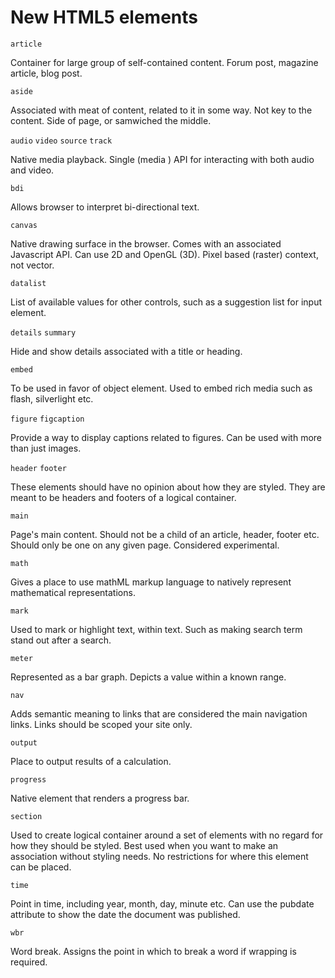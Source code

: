 # New HTML5 elements

`article`

Container for large group of self-contained content. Forum post, magazine article, blog post.

`aside`

Associated with meat of content, related to it in some way. Not key to the content. Side of page, or samwiched the middle.


`audio`
`video`
`source`
`track`

Native media playback. Single (media ) API for interacting with both audio and video.

`bdi`

Allows browser to interpret bi-directional text.

`canvas`

Native drawing surface in the browser. Comes with an associated Javascript API. Can use 2D and OpenGL (3D). Pixel based (raster) context, not vector.

`datalist`

List of available values for other controls, such as a suggestion list for input element.

`details`
`summary`

Hide and show details associated with a title or heading.

`embed`

To be used in favor of object element. Used to embed rich media such as flash, silverlight etc.

`figure`
`figcaption`

Provide a way to display captions related to figures. Can be used with more than just images.

`header`
`footer`

These elements should have no opinion about how they are styled. They are meant to be headers and footers of a logical container.

`main`

Page's main content. Should not be a child of an article, header, footer etc. Should only be one on any given page. Considered experimental.

`math`

Gives a place to use mathML markup language to natively represent mathematical representations.

`mark`

Used to mark or highlight text, within text. Such as making search term stand out after a search.

`meter`

Represented as a bar graph. Depicts a value within a known range.

`nav`

Adds semantic meaning to links that are considered the main navigation links. Links should be scoped your site only.

`output`

Place to output results of a calculation.

`progress`

Native element that renders a progress bar.

`section`

 Used to create logical container around a set of elements with no regard for how they should be styled. Best used when you want to make an association without styling needs. No restrictions for where this element can be placed.

 `time`

 Point in time, including year, month, day, minute etc. Can use the pubdate attribute to show the date the document was published.

 `wbr`

 Word break. Assigns the point in which to break a word if wrapping is required.
